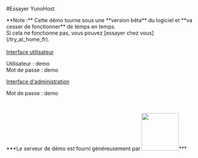 #Essayer YunoHost

<div class="alert alert-warning" markdown="1">
**Note :** Cette démo tourne sous une **version bêta** du logiciel et **va cesser de fonctionner** de temps en temps.
<br>
Si cela ne fonctionne pas, vous pouvez [essayer chez vous](/try_at_home_fr).

</div>

<br>

  <div class="row text-center">
    <div class="col-md-6">
      <a href="https://demo.yunohost.org/" target="_blank" class="btn btn-success btn-lg"><span class="glyphicon glyphicon-user"></span> Interface utilisateur</a>
      <p class="text-muted">Utilisateur : demo<br>Mot de passe : demo</p>
    </div>
    <div class="col-md-5">
      <a href="https://demo.yunohost.org/yunohost/admin" target="_blank" class="btn btn-primary btn-lg"><span class="glyphicon glyphicon-lock"></span> Interface d'administration</a>
      <p class="text-muted">Mot de passe : demo</p>
    </div>
  </div>

<br>

<p class="text-center" markdown="1">
***Le serveur de démo est fourni généreusement par    
<a href="https://www.web4all.fr/" target="_blank"><img src="https://yunohost.org/images/web4all.png" width=100 style="vertical-align: center"></a>***
</p>



